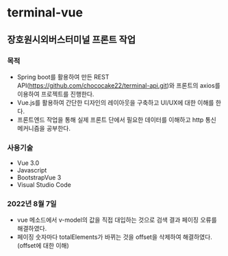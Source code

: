 # terminal-vue

## 장호원시외버스터미널 프론트 작업

### 목적

 - Spring boot를 활용하여 만든 REST API(https://github.com/chococake22/terminal-api.git)와 프론트의 axios를 이용하여 프로젝트를 진행한다.
 - Vue.js를 활용하여 간단한 디자인의 레이아웃을 구축하고 UI/UX에 대한 이해를 한다.
 - 프론트엔드 작업을 통해 실제 프론트 단에서 필요한 데이터를 이해하고 http 통신 메커니즘을 공부한다. 

### 사용기술

 - Vue 3.0
 - Javascript
 - BootstrapVue 3
 - Visual Studio Code


### 2022년 8월 7일

 - vue 메소드에서 v-model의 값을 직접 대입하는 것으로 검색 결과 페이징 오류를 해결하였다.
 - 페이징 숫자마다 totalElements가 바뀌는 것을 offset을 삭제하여 해결하였다. (offset에 대한 이해)
